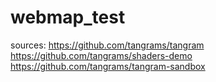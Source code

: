 # webmap_test

sources:
https://github.com/tangrams/tangram
https://github.com/tangrams/shaders-demo
https://github.com/tangrams/tangram-sandbox
